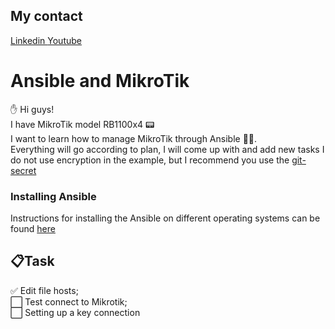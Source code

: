 ## My contact
[Linkedin ](https://www.linkedin.com/in/maksim-parshykov-237583170/)[Youtube](https://www.youtube.com/channel/UC95MA2gH9NG02FbdEIoQyuw)

# Ansible and MikroTik
:raised_hand: Hi guys!    
I have MikroTik model RB1100x4 :pager:    
I want to learn how to manage MikroTik through Ansible :mechanical_arm::wrench:.    
Everything will go according to plan, I will come up with and add new tasks
I do not use encryption in the example, but I recommend you use the [git-secret](https://git-secret.io/)
### Installing Ansible
Instructions for installing the Ansible on different operating systems can be found [here](https://docs.ansible.com/ansible/latest/installation_guide/intro_installation.html)
## :clipboard:Task
:white_check_mark: Edit file hosts;    
:white_large_square: Test connect to Mikrotik;    
:white_large_square: Setting up a key connection    
